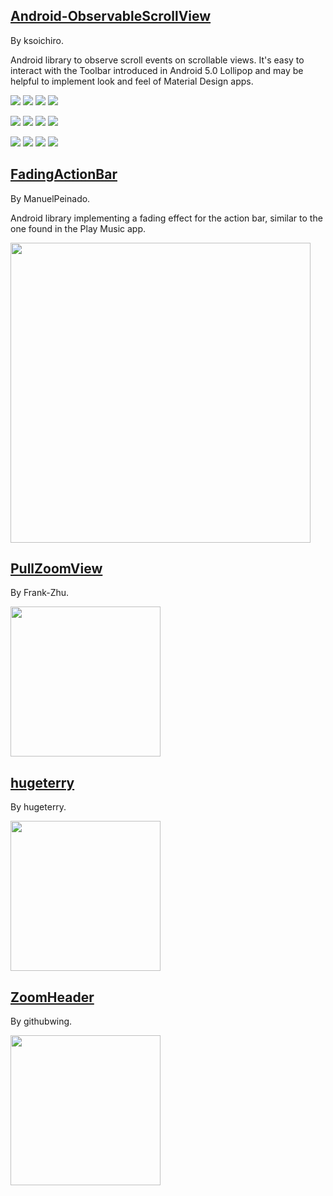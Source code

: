 
## [Android-ObservableScrollView](https://github.com/ksoichiro/Android-ObservableScrollView)

By ksoichiro.

Android library to observe scroll events on scrollable views.
It's easy to interact with the Toolbar introduced in Android 5.0 Lollipop and may be helpful to implement look and feel of Material Design apps.

![](https://raw.githubusercontent.com/ksoichiro/Android-ObservableScrollView/master/samples/images/demo12.gif)
![](https://raw.githubusercontent.com/ksoichiro/Android-ObservableScrollView/master/samples/images/demo10.gif)
![](https://raw.githubusercontent.com/ksoichiro/Android-ObservableScrollView/master/samples/images/demo11.gif)
![](https://raw.githubusercontent.com/ksoichiro/Android-ObservableScrollView/master/samples/images/demo13.gif)

![](https://raw.githubusercontent.com/ksoichiro/Android-ObservableScrollView/master/samples/images/demo1.gif)
![](https://raw.githubusercontent.com/ksoichiro/Android-ObservableScrollView/master/samples/images/demo2.gif)
![](https://raw.githubusercontent.com/ksoichiro/Android-ObservableScrollView/master/samples/images/demo3.gif)
![](https://raw.githubusercontent.com/ksoichiro/Android-ObservableScrollView/master/samples/images/demo4.gif)

![](https://raw.githubusercontent.com/ksoichiro/Android-ObservableScrollView/master/samples/images/demo5.gif)
![](https://raw.githubusercontent.com/ksoichiro/Android-ObservableScrollView/master/samples/images/demo6.gif)
![](https://raw.githubusercontent.com/ksoichiro/Android-ObservableScrollView/master/samples/images/demo7.gif)
![](https://raw.githubusercontent.com/ksoichiro/Android-ObservableScrollView/master/samples/images/demo8.gif)

## [FadingActionBar](https://github.com/ManuelPeinado/FadingActionBar)

By ManuelPeinado.

Android library implementing a fading effect for the action bar, similar to the one found in the Play Music app.

<img src="https://camo.githubusercontent.com/4fb0e40bdb047be104b2cefddee62923b8a2da37/68747470733a2f2f7261772e6769746875622e636f6d2f4d616e75656c5065696e61646f2f466164696e67416374696f6e4261722f6d61737465722f6172742f726561646d655f7069632e706e67" width="480">

## [PullZoomView](https://github.com/Frank-Zhu/PullZoomView)

By Frank-Zhu.

<img src="https://raw.githubusercontent.com/Frank-Zhu/PullZoomView/master/art/pull-to-zoom.gif" width="240">

## [hugeterry](https://github.com/hugeterry/CoordinatorTabLayout)

By hugeterry.

<img src="https://github.com/hugeterry/CoordinatorTabLayout/raw/master/showUI/show1.gif" height="240"/>

## [ZoomHeader](https://github.com/githubwing/ZoomHeader)

By githubwing.

<img src="https://github.com/githubwing/ZoomHeader/raw/master/img.gif" width="240">


